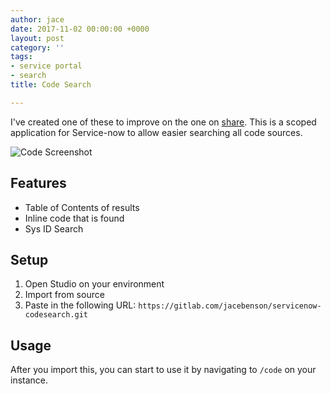 ```yaml
---
author: jace
date: 2017-11-02 00:00:00 +0000
layout: post
category: ''
tags:
- service portal
- search
title: Code Search

---
```

I've created one of these to improve on the one on [share](https://share.servicenow.com).  This is a scoped application for Service-now to allow easier searching all code sources.

![Code Screenshot](/uploads/code-search.png)

<!--more-->

## Features

- Table of Contents of results
- Inline code that is found
- Sys ID Search

## Setup

  1. Open Studio on your environment
  1. Import from source
  1. Paste in the following URL: `https://gitlab.com/jacebenson/servicenow-codesearch.git`

## Usage

After you import this, you can start to use it by navigating to `/code` on your instance.